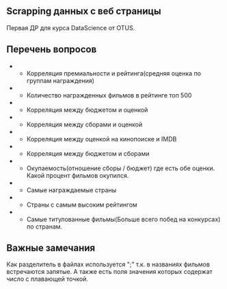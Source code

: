 ## Scrapping данных с веб страницы

Первая ДР для курса DataScience от OTUS.

## Перечень вопросов
* + Корреляция премиальности и рейтинга(средняя оценка по группам награждения)
* + Количество награжденных фильмов в рейтинге топ 500
* + Корреляция между бюджетом и оценкой
* + Корреляция между сборами и оценкой
* + Корреляция между оценкой на кинопоиске и IMDB
* + Корреляция между бюджетом и сборами
* - Окупаемость(отношение сборы / бюджет) где есть обе оценки. Какой процент фильмов окупился.
* - Самые награждаемые страны
* - Страны с самым высоким рейтингом
* - Самые титулованные фильмы(Больше всего побед на конкурсах) по странам.


## Важные замечания

Как разделитель в файлах используется ";" т.к. в названиях фильмов встречаются запятые. А также есть поля значения которых содержат число с плавающей точкой.
